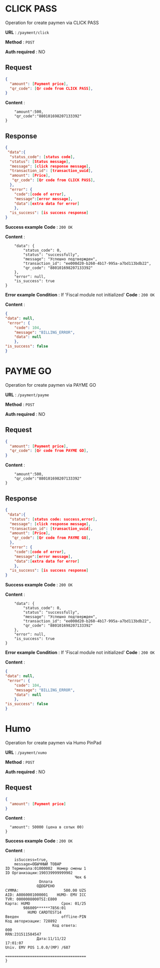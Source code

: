 # CLICK PASS

Operation for create paymen via CLICK PASS

**URL** : `/payment/click`

**Method** : `POST`

**Auth required** : NO
## Request 
```json
{
  "amount": [Payment price],
  "qr_code": [Qr code from CLICK PASS],
}
```
**Content** :
```{
	"amount":500,
	"qr_code":"880101698207133392"
}
```

## Response

```json
{
 "data":{
  "status_code": [status code], 
  "status": [Status message],
  "message": [click response message],
  "transaction_id": [transaction_uuid],
  "amount": [Price],
   "qr_code": [Qr code from CLICK PASS],
  },
  "error": {
    "code":[code of error],
    "message":[error message],
    "data":[extra data for error]
    },
  "is_success": [is success response] 
}
```

**Success example**
**Code** : `200 OK`

**Content** :
```{
    "data": {
        "status_code": 0,
        "status": "successfully",
        "message": "Успешно подтвержден",
        "transaction_id": "ee000d20-b260-4b17-995a-a7bd113bdb22",
        "qr_code": "880101698207133392"
    },
    "error": null,
    "is_success": true
}
```
**Error example**
**Condition** : If 'Fiscal module not initialized'
**Code** : `200 OK`

**Content** :
```json
{
"data": null,
 "error": {
    "code": 104,
    "message": "BILLING_ERROR",
    "data": null
    },
"is_success": false 
}
```


# PAYME GO

Operation for create paymen via PAYME GO

**URL** : `/payment/payme`

**Method** : `POST`

**Auth required** : NO
## Request 
```json
{
  "amount": [Payment price],
  "qr_code": [Qr code from PAYME GO],
}
```
**Content** :
```{
	"amount":500,
	"qr_code":"880101698207133392"
}
```

## Response

```json
{
 "data":{
  "status": [status code: success,error], 
  "message": [click response message],
  "transaction_id": [transaction_uuid],
  "amount": [Price],
   "qr_code": [Qr code from PAYME GO],
  },
  "error": {
    "code":[code of error],
    "message":[error message],
    "data":[extra data for error]
    },
  "is_success": [is success response] 
}
```

**Success example**
**Code** : `200 OK`

**Content** :
```{
    "data": {
        "status_code": 0,
        "status": "successfully",
        "message": "Успешно подтвержден",
        "transaction_id": "ee000d20-b260-4b17-995a-a7bd113bdb22",
        "qr_code": "880101698207133392"
    },
    "error": null,
    "is_success": true
}
```
**Error example**
**Condition** : If 'Fiscal module not initialized'
**Code** : `200 OK`

**Content** :
```json
{
"data": null,
 "error": {
    "code": 104,
    "message": "BILLING_ERROR",
    "data": null
    },
"is_success": false 
}
```

# Humo

Operation for create paymen via Humo PinPad

**URL** : `/payment/xumo`

**Method** : `POST`

**Auth required** : NO
## Request 
```json
{
  "amount": [Payment price]
}
```
**Content** :
```{
  "amount": 50000 (цена в сотых 00)
}
```

**Success example**
**Code** : `200 OK`

**Content** :
```{
	isSuccess=true, 
	message=ОБЫЧНЫЙ ТОВАР
ID Терминала:01000002  Номер смены 1
ID Организации:190339999999902 
                               Чек 6
               Оплата
              ОДОБРЕНО
СУММА:                    500.00 UZS
AID: A0860001000001    HUMO- EMV ICC
TVR: 0000008000TSI:E800
Карта: HUMO              Срок: 01/25
        986009******7856:01
          HUMO CARDTEST14
Введен                   offline-PIN
Код авторизации: 728892 
                     Код ответа:
000
RRN:231511584547 
              Дата:11/11/22
17:01:07
Univ. EMV POS 1.0.0/(MP) /687
 
====================================
}
```
